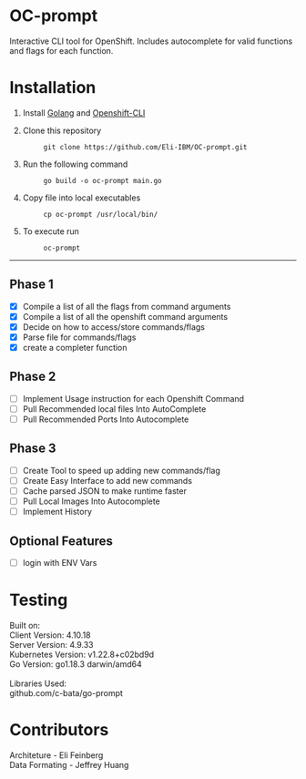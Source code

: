 # OC-prompt
Interactive CLI tool for OpenShift. Includes autocomplete for valid functions and flags for each function.

# Installation 

1. Install [Golang](https://go.dev/doc/install) and [Openshift-CLI](https://docs.openshift.com/container-platform/4.8/cli_reference/openshift_cli/getting-started-cli.html)
2. Clone this repository 

            git clone https://github.com/Eli-IBM/OC-prompt.git
3. Run the following command
   
            go build -o oc-prompt main.go
4. Copy file into local executables
   
            cp oc-prompt /usr/local/bin/
5. To execute run

            oc-prompt
----------------

## Phase 1 
- [x] Compile a list of all the flags from command arguments
- [x] Compile a list of all the openshift command arguments
- [x] Decide on how to access/store commands/flags
- [x] Parse file for commands/flags 
- [x] create a completer function
## Phase 2
- [ ] Implement Usage instruction for each Openshift Command
- [ ] Pull Recommended local files Into AutoComplete
- [ ] Pull Recommended Ports Into Autocomplete

## Phase 3
- [ ] Create Tool to speed up adding new commands/flag
- [ ] Create Easy Interface to add new commands
- [ ] Cache parsed JSON to make runtime faster
- [ ] Pull Local Images Into Autocomplete
- [ ] Implement History

## Optional Features
- [ ] login with ENV Vars

# Testing
Built on: <br />
            Client Version: 4.10.18 <br />
            Server Version: 4.9.33 <br />
            Kubernetes Version: v1.22.8+c02bd9d <br />
            Go Version: go1.18.3 darwin/amd64 <br />
<br />
Libraries Used: <br />
        github.com/c-bata/go-prompt

# Contributors
Architeture - Eli Feinberg <br />
Data Formating - Jeffrey Huang <br />